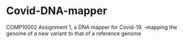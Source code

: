 # Covid-DNA-mapper
COMP10002 Assignment 1, a DNA mapper for Covid-19. -mapping the genome of a new variant to that of a reference genome
